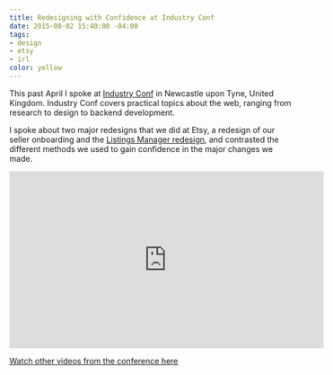 ```yaml
---
title: Redesigning with Confidence at Industry Conf
date: 2015-08-02 15:40:00 -04:00
tags:
- design
- etsy
- irl
color: yellow
---
```


This past April I spoke at [Industry Conf](https://industryconf.com) in Newcastle upon Tyne, United Kingdom. Industry Conf covers practical topics about the web, ranging from research to design to backend development.

I spoke about two major redesigns that we did at Etsy, a redesign of our seller onboarding and the [Listings Manager redesign](http://jessicaharllee.com/work/etsy-listings-manager/), and contrasted the different methods we used to gain confidence in the major changes we made.

<iframe width="560" height="315" src="https://www.youtube.com/embed/MIbNWSulLcc?list=PLxIVE2ZZ0maCWjZhoIAiL0lkif9_a2k7F" frameborder="0" allowfullscreen></iframe>

[Watch other videos from the conference here](https://www.youtube.com/playlist?list=PLxIVE2ZZ0maCWjZhoIAiL0lkif9_a2k7F)
